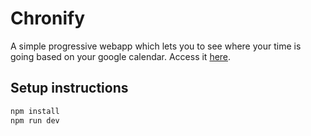 # Chronify

A simple progressive webapp which lets you to see where your time is going based on your google calendar. Access it [here](https://chronify.silferein.com).

## Setup instructions

```zsh
npm install
npm run dev
```